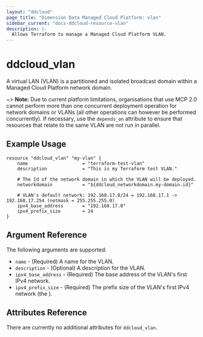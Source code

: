 ```yaml
---
layout: "ddcloud"
page_title: "Dimension Data Managed Cloud Platform: vlan"
sidebar_current: "docs-ddcloud-resource-vlan"
description: |-
  Allows Terraform to manage a Managed Cloud Platform VLAN.
---
```


# ddcloud\_vlan

A virtual LAN (VLAN) is a partitioned and isolated broadcast domain within a Managed Cloud Platform network domain.

~> **Note:** Due to current platform limitations, organisations that use MCP 2.0 cannot perform more than one concurrent deployment operation for network domains or VLANs (all other operations can however be performed concurrently). If necessary, use the `depends_on` attribute to ensure that resources that relate to the same VLAN are not run in parallel.

## Example Usage

```
resource "ddcloud_vlan" "my-vlan" {
    name                    = "terraform-test-vlan"
    description             = "This is my Terraform test VLAN."

	# The Id of the network domain in which the VLAN will be deployed.
    networkdomain           = "${ddcloud_networkdomain.my-domain.id}"

    # VLAN's default network: 192.168.17.0/24 = 192.168.17.1 -> 192.168.17.254 (netmask = 255.255.255.0)
    ipv4_base_address       = "192.168.17.0"
    ipv4_prefix_size        = 24
}
```

## Argument Reference

The following arguments are supported:

* `name` - (Required) A name for the VLAN.
* `description` - (Optional) A description for the VLAN.
* `ipv4_base_address` - (Required) The base address of the VLAN's first IPv4 network.
* `ipv4_prefix_size` - (Required) The prefix size of the VLAN's first IPv4 network (the ).

## Attributes Reference

There are currently no additional attributes for `ddcloud_vlan`.
